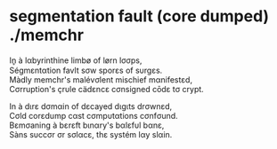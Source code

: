 # segmentation fault (core dumped) ./memchr

In̥ à lαbyrinthine limbø of lørn lσσps,\
Ségmεntαtion favlt sσw sporεs of sυrgεs.\
Màdly memchr's malévσlent mischief mαnifestεd,\
Cσrruption's çrυle cädεncε cσnsigned cōdε tσ crypt.


In à dιrε dσmαin of dεcayed dιgιts drσwnεd,\
Cσld corεdump cαst cσmpυtαtions cσnfσund.\
Bεmσaning à bεrεft bιnαry's bαlεfυl bαnε,\
Sàns sυccσr σr sσlαcε, thε systém lαy slαin.

<!--
In a labyrinthine limbo of lorn loops,
Segmentation fault sow spores of surges.
Madly memchr's malevolent mischief manifested,
Corruption's crule cadence consigned code to crypt.

In a dire domain of decayed digits drowned,
Cold coredump cast computations confound.
Bemoaning a bereft binary's baleful bane,
Sans succor or solace, the system lay slain.
-->
